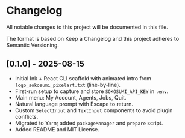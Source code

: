 # Changelog

All notable changes to this project will be documented in this file.

The format is based on Keep a Changelog and this project adheres to Semantic Versioning.

## [0.1.0] - 2025-08-15
- Initial Ink + React CLI scaffold with animated intro from `logo_sokosumi_pixelart.txt` (line-by-line).
- First-run setup to capture and store `SOKOSUMI_API_KEY` in `.env`.
- Main menu: My Account, Agents, Jobs, Quit.
- Natural language prompt with Escape to return.
- Custom `SelectInput` and `TextInput` components to avoid plugin conflicts.
- Migrated to Yarn; added `packageManager` and `prepare` script.
- Added README and MIT License.
